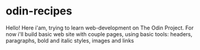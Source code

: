 # odin-recipes

Hello! Here i'am, trying to learn web-development on The Odin Project. For now i'll build basic web site with couple pages, using basic tools: headers, paragraphs, bold and italic styles, images and links
